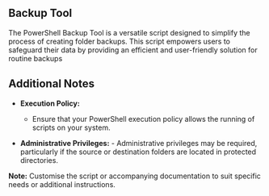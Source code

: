## Backup Tool


The PowerShell Backup Tool is a versatile script designed to simplify the process of creating folder backups. This script empowers users to safeguard their data by providing an efficient and user-friendly solution for routine backups


## Additional Notes
  
- **Execution Policy:**
    - Ensure that your PowerShell execution policy allows the running of scripts on your system.

- **Administrative Privileges:**
      - Administrative privileges may be required, particularly if the source or destination folders are located in protected directories.




**Note:** Customise the script or accompanying documentation to suit specific needs or additional instructions. 

